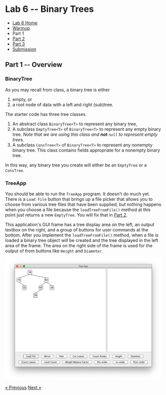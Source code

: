 # Lab 6 -- Binary Trees

* [Lab 6 Home](index.html)
* [Warmup](warmup.html)
* Part 1
* [Part 2](part2.html)
* [Part 3](part3.html)
* [Submission](submission.html)


## Part 1 -- Overview

### BinaryTree
As you may recall from class, a binary tree is either
1. empty, or
2. a root node of data with a left and right (sub)tree.

The starter code has three tree classes.
1. An abstract class `BinaryTree<T>` to represent any binary tree,
2. A subclass `EmptyTree<T>` of `BinaryTree<T>` to represent any empty binary
   tree. _Note that we are using this class and **not** `null` to represent
   empty trees._
3. A subclass `ConsTree<T>` of `BinaryTree<T>` to represent any nonempty
   binary tree. This class contains fields appropriate for a nonempty binary
   tree.

In this way, any binary tree you create will either be an `EmptyTree` or a `ConsTree`. 

### TreeApp

You should be able to run the `TreeApp` program. It doesn't do much yet. There
is a `Load File` button that brings up a file picker that allows you to choose
from various tree files that have been supplied, but nothing happens when you
choose a file because the `loadTreeFromFile()` method at this point just returns
a new `EmptyTree`. You will fix that in [Part 2](part2.html).

This application's GUI frame has a tree display area on the left, an output
textbox on the right, and a group of buttons for user commands at the bottom.
After you implement the `loadTreeFromFile()` method, when a file is loaded a
binary tree object will be created and the tree displayed in the left area of
the frame. The area on the right side of the frame is used for the output of
from buttons like `Height` and `Diameter`.

![TreeApp GUI](gui.png)

[&laquo; Previous](warmup.html)   [Next &raquo;](part2.html)